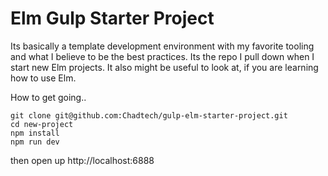 # Elm Gulp Starter Project

Its basically a template development environment with my favorite tooling and what I believe to be the best practices. Its the repo I pull down when I start new Elm projects. It also might be useful to look at, if you are learning how to use Elm.

How to get going..
```
git clone git@github.com:Chadtech/gulp-elm-starter-project.git
cd new-project
npm install
npm run dev
```
then open up http://localhost:6888